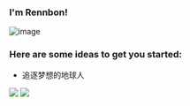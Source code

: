 ###  I'm Rennbon!

![image](https://gimg2.baidu.com/image_search/src=http%3A%2F%2Fimg.szonline.net%2F2018%2F0509%2F20180509021947212.gif&refer=http%3A%2F%2Fimg.szonline.net&app=2002&size=f9999,10000&q=a80&n=0&g=0n&fmt=jpeg?sec=1647803143&t=c0318fa5feacd15cdda34e166d17ffde)
### Here are some ideas to get you started:</br>
- 追逐梦想的地球人

![](https://github-readme-stats.vercel.app/api?username=Rennbon&bg_color=30,e96443,904e95&title_color=fff&text_color=fff)
![](https://github-readme-stats-eight-theta.vercel.app/api/top-langs/?username=Rennbon&layout=compact&langs_count=8&hide_border=true)


